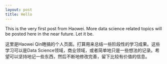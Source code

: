 ```yaml
---
layout: post
title: Hello 
---
```

  
This is the very first post from Haowei. More data science related topics will be posted here in the near future. Let it be.

这里是Haowei Qin瞎搞的个人页面。打算用来总结一些阶段性的学习成果。这些学习可以是Data Science领域，商业领域，或者简单地只是一些想法的记录。希望可以坚持地记一些东西，然后不断地修改完善，留下比较有价值的信息。
